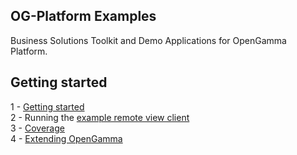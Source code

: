 OG-Platform Examples
--------------------

Business Solutions Toolkit and Demo Applications for OpenGamma Platform.

Getting started
---------------

1 - [Getting started](docs/getting-started.rst)<br/>
2 - Running the [example remote view client](docs/remote-view-client.rst)<br/>
3 - [Coverage](docs/coverage.rst)<br/>
4 - [Extending OpenGamma](docs/extending-og.rst)

